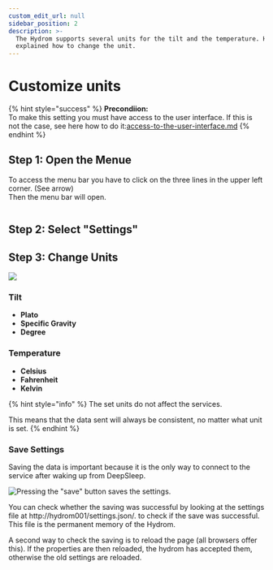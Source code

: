 ```yaml
---
custom_edit_url: null
sidebar_position: 2
description: >-
  The Hydrom supports several units for the tilt and the temperature. Here is
  explained how to change the unit.
---
```


# Customize units



{% hint style="success" %}
**Precondiion:**\
To make this setting you must have access to the user interface. If this is not the case, see here how to do it:[access-to-the-user-interface.md](../getting-started/access-to-the-user-interface.md "mention")
{% endhint %}

## Step 1: Open the Menue

To access the menu bar you have to click on the three lines in the upper left corner. (See arrow)\
Then the menu bar will open.

<figure><img src="../.gitbook/assets/Bilder.png" alt=""><figcaption></figcaption></figure>

## Step 2: Select "Settings"

## Step 3: Change Units

![](../.gitbook/assets/Units.png)

### Tilt

* **Plato**
* **Specific Gravity**
* **Degree**

### Temperature

* **Celsius**
* **Fahrenheit**
* **Kelvin**

{% hint style="info" %}
The set units do not affect the services.

This means that the data sent will always be consistent, no matter what unit is set.
{% endhint %}

### Save Settings

Saving the data is important because it is the only way to connect to the service after waking up from DeepSleep.

![Pressing the "save" button saves the settings.](../.gitbook/assets/Save.png)

You can check whether the saving was successful by looking at the settings file at http://hydrom001/settings.json/. to check if the save was successful. This file is the permanent memory of the Hydrom.

A second way to check the saving is to reload the page (all browsers offer this). If the properties are then reloaded, the hydrom has accepted them, otherwise the old settings are reloaded.

